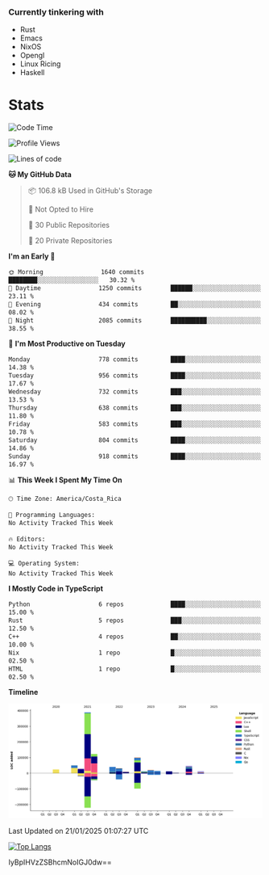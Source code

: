### Currently tinkering with
 - Rust
 - Emacs
 - NixOS
 - Opengl
 - Linux Ricing
 - Haskell

# Stats
<!--START_SECTION:waka-->
![Code Time](http://img.shields.io/badge/Code%20Time-1%2C057%20hrs%2045%20mins-blue)

![Profile Views](http://img.shields.io/badge/Profile%20Views-1-blue)

![Lines of code](https://img.shields.io/badge/From%20Hello%20World%20I%27ve%20Written-907.9%20thousand%20lines%20of%20code-blue)

**🐱 My GitHub Data** 

> 📦 106.8 kB Used in GitHub's Storage 
 > 
> 🚫 Not Opted to Hire
 > 
> 📜 30 Public Repositories 
 > 
> 🔑 20 Private Repositories 
 > 
**I'm an Early 🐤** 

```text
🌞 Morning                1640 commits        ████████░░░░░░░░░░░░░░░░░   30.32 % 
🌆 Daytime                1250 commits        ██████░░░░░░░░░░░░░░░░░░░   23.11 % 
🌃 Evening                434 commits         ██░░░░░░░░░░░░░░░░░░░░░░░   08.02 % 
🌙 Night                  2085 commits        ██████████░░░░░░░░░░░░░░░   38.55 % 
```
📅 **I'm Most Productive on Tuesday** 

```text
Monday                   778 commits         ████░░░░░░░░░░░░░░░░░░░░░   14.38 % 
Tuesday                  956 commits         ████░░░░░░░░░░░░░░░░░░░░░   17.67 % 
Wednesday                732 commits         ███░░░░░░░░░░░░░░░░░░░░░░   13.53 % 
Thursday                 638 commits         ███░░░░░░░░░░░░░░░░░░░░░░   11.80 % 
Friday                   583 commits         ███░░░░░░░░░░░░░░░░░░░░░░   10.78 % 
Saturday                 804 commits         ████░░░░░░░░░░░░░░░░░░░░░   14.86 % 
Sunday                   918 commits         ████░░░░░░░░░░░░░░░░░░░░░   16.97 % 
```


📊 **This Week I Spent My Time On** 

```text
🕑︎ Time Zone: America/Costa_Rica

💬 Programming Languages: 
No Activity Tracked This Week

🔥 Editors: 
No Activity Tracked This Week

💻 Operating System: 
No Activity Tracked This Week
```

**I Mostly Code in TypeScript** 

```text
Python                   6 repos             ████░░░░░░░░░░░░░░░░░░░░░   15.00 % 
Rust                     5 repos             ███░░░░░░░░░░░░░░░░░░░░░░   12.50 % 
C++                      4 repos             ██░░░░░░░░░░░░░░░░░░░░░░░   10.00 % 
Nix                      1 repo              █░░░░░░░░░░░░░░░░░░░░░░░░   02.50 % 
HTML                     1 repo              █░░░░░░░░░░░░░░░░░░░░░░░░   02.50 % 
```



**Timeline**

![Lines of Code chart](https://raw.githubusercontent.com/PandeCode/PandeCode/main/assets/bar_graph.png)


 Last Updated on 21/01/2025 01:07:27 UTC
<!--END_SECTION:waka-->
<!-- 
[![PandeCode's GitHub stats](https://github-readme-stats.vercel.app/api?username=PandeCode&theme=dracula&hide_border=true&show_icons=true)](https://github.com/anuraghazra/github-readme-stats)
-->
[![Top Langs](https://github-readme-stats.vercel.app/api/top-langs/?username=PandeCode&layout=compact&theme=dracula&hide_border=true)](https://github.com/anuraghazra/github-readme-stats)

IyBpIHVzZSBhcmNoIGJ0dw==
